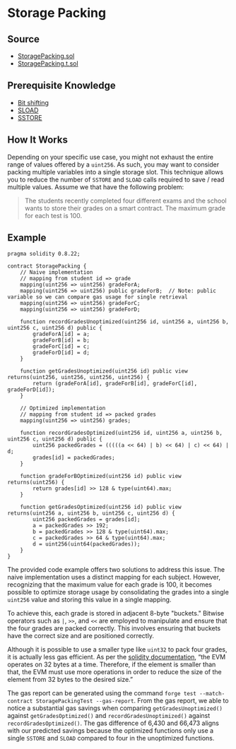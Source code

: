 # Storage Packing

## Source
- [StoragePacking.sol](./StoragePacking.sol)
- [StoragePacking.t.sol](../../../test/StoragePacking.t.sol)

## Prerequisite Knowledge
- [Bit shifting](https://medium.com/@mweiss.eth/solidity-and-evm-bit-shifting-and-masking-in-assembly-yul-942f4b4ebb6a)
- [SLOAD](../../core/sload/README.md)
- [SSTORE](../../core/sstore/README.md)

## How It Works

Depending on your specific use case, you might not exhaust the entire range of values offered by a `uint256`. As such, you may want to consider packing multiple variables into a single storage slot. This technique allows you to reduce the number of `SSTORE` and `SLOAD` calls required to save / read multiple values. Assume we that have the following problem:

> The students recently completed four different exams and the school wants to store their grades on a smart contract. The maximum grade for each test is 100.

## Example
```solidity
pragma solidity 0.8.22;

contract StoragePacking {
    // Naive implementation
    // mapping from student id => grade
    mapping(uint256 => uint256) gradeForA;
    mapping(uint256 => uint256) public gradeForB;  // Note: public variable so we can compare gas usage for single retrieval 
    mapping(uint256 => uint256) gradeForC;
    mapping(uint256 => uint256) gradeForD;

    function recordGradesUnoptimized(uint256 id, uint256 a, uint256 b, uint256 c, uint256 d) public {
        gradeForA[id] = a;
        gradeForB[id] = b;
        gradeForC[id] = c;
        gradeForD[id] = d;
    }

    function getGradesUnoptimized(uint256 id) public view returns(uint256, uint256, uint256, uint256) {
        return (gradeForA[id], gradeForB[id], gradeForC[id], gradeForD[id]);
    }

    // Optimized implementation
    // mapping from student id => packed grades
    mapping(uint256 => uint256) grades;

    function recordGradesOptimized(uint256 id, uint256 a, uint256 b, uint256 c, uint256 d) public {
        uint256 packedGrades = (((((a << 64) | b) << 64) | c) << 64) | d;
        grades[id] = packedGrades;
    }

    function gradeForBOptimized(uint256 id) public view returns(uint256) {
        return grades[id] >> 128 & type(uint64).max;
    }

    function getGradesOptimized(uint256 id) public view returns(uint256 a, uint256 b, uint256 c, uint256 d) {
        uint256 packedGrades = grades[id];
        a = packedGrades >> 192;
        b = packedGrades >> 128 & type(uint64).max;
        c = packedGrades >> 64 & type(uint64).max;
        d = uint256(uint64(packedGrades));
    }
}
```

The provided code example offers two solutions to address this issue. The naive implementation uses a distinct mapping for each subject. However, recognizing that the maximum value for each grade is 100, it becomes possible to optimize storage usage by consolidating the grades into a single `uint256` value and storing this value in a single mapping.

To achieve this, each grade is stored in adjacent 8-byte "buckets." Bitwise operators such as `|`, `>>`, and `<<` are employed to manipulate and ensure that the four grades are packed correctly. This involves ensuring that buckets have the correct size and are positioned correctly.

Although it is possible to use a smaller type like `uint32` to pack four grades, it is actually less gas efficient. As per the [solidity documentation](https://docs.soliditylang.org/en/latest/internals/layout_in_storage.html), “the EVM operates on 32 bytes at a time. Therefore, if the element is smaller than that, the EVM must use more operations in order to reduce the size of the element from 32 bytes to the desired size.”

The gas report can be generated using the command `forge test --match-contract StoragePackingTest --gas-report`. From the gas report, we able to notice a substantial gas savings when comparing `getGradesUnoptimized()` against `getGradesOptimized()` and `recordGradesUnoptimized()` against `recordGradesOptimized()`. The gas difference of 6,430 and 66,473 aligns with our predicted savings because the optimized functions only use a single `SSTORE` and `SLOAD` compared to four in the unoptimized functions.